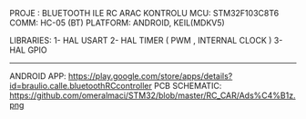 PROJE : BLUETOOTH ILE RC ARAC KONTROLU
MCU: STM32F103C8T6
COMM: HC-05 (BT)
PLATFORM: ANDROID, KEIL(MDKV5)

LIBRARIES: 
1- HAL USART
2- HAL TIMER ( PWM , INTERNAL CLOCK )
3- HAL GPIO

---------------------------------------------------
ANDROID APP:
https://play.google.com/store/apps/details?id=braulio.calle.bluetoothRCcontroller
PCB SCHEMATIC:
https://github.com/omeralmaci/STM32/blob/master/RC_CAR/Ads%C4%B1z.png

